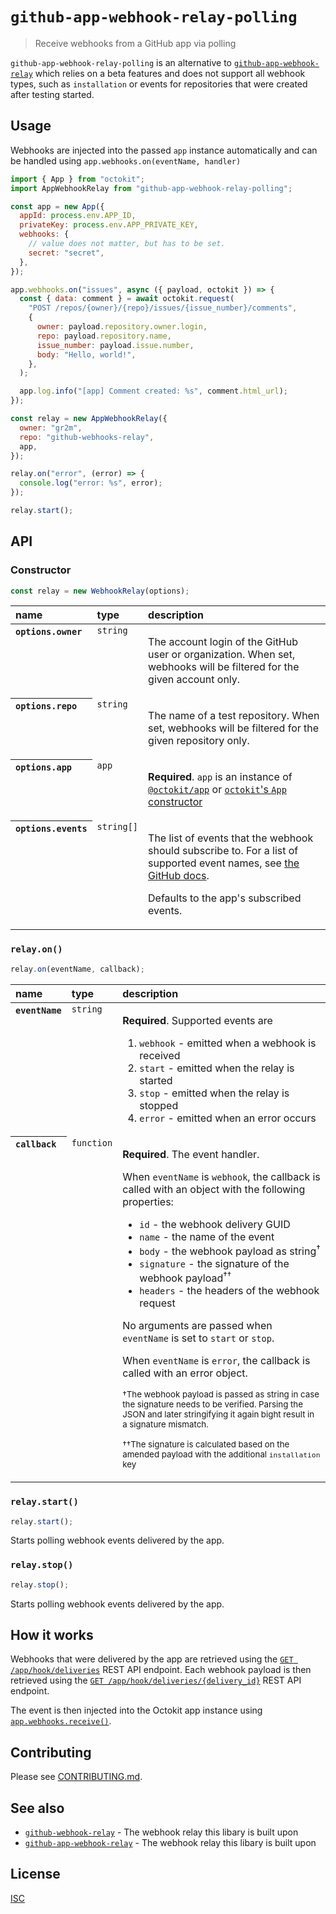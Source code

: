 # `github-app-webhook-relay-polling`

> Receive webhooks from a GitHub app via polling

`github-app-webhook-relay-polling` is an alternative to [`github-app-webhook-relay`](https://github.com/gr2m/github-app-webhook-relay/#readme) which relies on a beta features and does not support all webhook types, such as `installation` or events for repositories that were created after testing started.

## Usage

Webhooks are injected into the passed `app` instance automatically and can be handled using `app.webhooks.on(eventName, handler)`

```js
import { App } from "octokit";
import AppWebhookRelay from "github-app-webhook-relay-polling";

const app = new App({
  appId: process.env.APP_ID,
  privateKey: process.env.APP_PRIVATE_KEY,
  webhooks: {
    // value does not matter, but has to be set.
    secret: "secret",
  },
});

app.webhooks.on("issues", async ({ payload, octokit }) => {
  const { data: comment } = await octokit.request(
    "POST /repos/{owner}/{repo}/issues/{issue_number}/comments",
    {
      owner: payload.repository.owner.login,
      repo: payload.repository.name,
      issue_number: payload.issue.number,
      body: "Hello, world!",
    },
  );

  app.log.info("[app] Comment created: %s", comment.html_url);
});

const relay = new AppWebhookRelay({
  owner: "gr2m",
  repo: "github-webhooks-relay",
  app,
});

relay.on("error", (error) => {
  console.log("error: %s", error);
});

relay.start();
```

## API

### Constructor

```js
const relay = new WebhookRelay(options);
```

<table>
  <thead align=left>
    <tr>
      <th>
        name
      </th>
      <th>
        type
      </th>
      <th width=100%>
        description
      </th>
    </tr>
  </thead>
  <tbody align=left valign=top>
    <tr>
      <th>
        <code>options.owner</code>
      </th>
      <td>
        <code>string</code>
      </td>
      <td>

The account login of the GitHub user or organization. When set, webhooks will be filtered for the given account only.

</td>
    </tr>
    <tr>
      <th>
        <code>options.repo</code>
      </th>
      <td>
        <code>string</code>
      </td>
      <td>

The name of a test repository. When set, webhooks will be filtered for the given repository only.

</td>
    </tr>
    <tr>
      <th>
        <code>options.app</code>
      </th>
      <td>
        <code>app</code>
      </td>
      <td>

**Required**. `app` is an instance of [`@octokit/app`](https://github.com/octokit/app.js/#readme) or [`octokit`'s `App` constructor](https://github.com/octokit/octokit.js/#octokit-api-client)

</td>
    </tr>
    <tr>
      <th>
        <code>options.events</code>
      </th>
      <td>
        <code>string[]</code>
      </td>
      <td>

The list of events that the webhook should subscribe to. For a list of supported event names, see [the GitHub docs](https://docs.github.com/en/developers/webhooks-and-events/webhooks/webhook-events-and-payloads).

Defaults to the app's subscribed events.

</td>
    </tr>
  </tbody>
</table>

### `relay.on()`

```js
relay.on(eventName, callback);
```

<table>
  <thead align=left>
    <tr>
      <th>
        name
      </th>
      <th>
        type
      </th>
      <th width=100%>
        description
      </th>
    </tr>
  </thead>
  <tbody align=left valign=top>
    <tr>
      <th>
        <code>eventName</code>
      </th>
      <td>
        <code>string</code>
      </td>
      <td>

**Required**. Supported events are

1. `webhook` - emitted when a webhook is received
1. `start` - emitted when the relay is started
1. `stop` - emitted when the relay is stopped
1. `error` - emitted when an error occurs

</td>
    </tr>
    <tr>
      <th>
        <code>callback</code>
      </th>
      <td>
        <code>function</code>
      </td>
      <td>

**Required**. The event handler.

When `eventName` is `webhook`, the callback is called with an object with the following properties:

- `id` - the webhook delivery GUID
- `name` - the name of the event
- `body` - the webhook payload as string<sup>†</sup>
- `signature` - the signature of the webhook payload<sup>††</sup>
- `headers` - the headers of the webhook request

No arguments are passed when `eventName` is set to `start` or `stop`.

When `eventName` is `error`, the callback is called with an error object.

<sub>†The webhook payload is passed as string in case the signature needs to be verified. Parsing the JSON and later stringifying it again bight result in a signature mismatch.</sub>

<sub>††The signature is calculated based on the amended payload with the additional `installation` key</sub>

</td>
    </tr>
  </tbody>
</table>

### `relay.start()`

```js
relay.start();
```

Starts polling webhook events delivered by the app.

### `relay.stop()`

```js
relay.stop();
```

Starts polling webhook events delivered by the app.

## How it works

Webhooks that were delivered by the app are retrieved using the [`GET /app/hook/deliveries`](https://docs.github.com/en/rest/apps/webhooks?apiVersion=2022-11-28#list-deliveries-for-an-app-webhook) REST API endpoint. Each webhook payload is then retrieved using the [`GET /app/hook/deliveries/{delivery_id}`](https://docs.github.com/en/rest/apps/webhooks?apiVersion=2022-11-28#get-a-delivery-for-an-app-webhook) REST API endpoint.

The event is then injected into the Octokit app instance using [`app.webhooks.receive()`](https://github.com/octokit/webhooks.js/tree/b77c5a55c23899b51787ed6eb5e47fc7d6540ec4#webhooksreceive).

## Contributing

Please see [CONTRIBUTING.md](CONTRIBUTING.md).

## See also

- [`github-webhook-relay`](https://github.com/gr2m/github-webhook-relay/#readme) - The webhook relay this libary is built upon
- [`github-app-webhook-relay`](https://github.com/gr2m/github-app-webhook-relay/#readme) - The webhook relay this libary is built upon

## License

[ISC](LICENSE)
